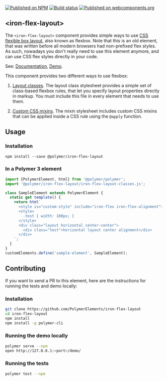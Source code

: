 [![Published on NPM](https://img.shields.io/npm/v/@polymer/iron-flex-layout.svg)](https://www.npmjs.com/package/@polymer/iron-flex-layout)
[![Build status](https://travis-ci.org/PolymerElements/iron-flex-layout.svg?branch=master)](https://travis-ci.org/PolymerElements/iron-flex-layout)
[![Published on webcomponents.org](https://img.shields.io/badge/webcomponents.org-published-blue.svg)](https://webcomponents.org/element/@polymer/iron-flex-layout)

## &lt;iron-flex-layout&gt;

The `<iron-flex-layout>` component provides simple ways to use
[CSS flexible box layout](https://developer.mozilla.org/en-US/docs/Web/Guide/CSS/Flexible_boxes), also known as flexbox.
Note that this is an old element, that was written before all modern browsers had non-prefixed flex styles. As such,
nowadays you don't really need to use this element anymore, and can use CSS flex styles directly in your code.

See: [Documentation](https://www.webcomponents.org/element/@polymer/iron-flex-layout),
[Demo](https://www.webcomponents.org/element/@polymer/iron-flex-layout/demo/demo/index.html).

This component provides two different ways to use flexbox:

1. [Layout classes](https://github.com/PolymerElements/iron-flex-layout/tree/master/iron-flex-layout-classes.html). The
   layout class stylesheet provides a simple set of class-based flexbox rules, that let you specify layout properties
   directly in markup. You must include this file in every element that needs to use them.

1. [Custom CSS mixins](https://github.com/PolymerElements/iron-flex-layout/blob/master/iron-flex-layout.html). The mixin
   stylesheet includes custom CSS mixins that can be applied inside a CSS rule using the `@apply` function.

## Usage

### Installation

```
npm install --save @polymer/iron-flex-layout
```

### In a Polymer 3 element

```js
import {PolymerElement, html} from '@polymer/polymer';
import '@polymer/iron-flex-layout/iron-flex-layout-classes.js';

class SampleElement extends PolymerElement {
  static get template() {
    return html`
      <style is="custom-style" include="iron-flex iron-flex-alignment"></style>
      <style>
        .test { width: 100px; }
      </style>
      <div class="layout horizontal center-center">
        <div class="test">horizontal layout center alignment</div>
      </div>
    `;
  }
}
customElements.define('sample-element', SampleElement);
```

## Contributing

If you want to send a PR to this element, here are the instructions for running the tests and demo locally:

### Installation

```sh
git clone https://github.com/PolymerElements/iron-flex-layout
cd iron-flex-layout
npm install
npm install -g polymer-cli
```

### Running the demo locally

```sh
polymer serve --npm
open http://127.0.0.1:<port>/demo/
```

### Running the tests

```sh
polymer test --npm
```
